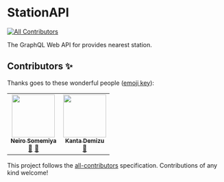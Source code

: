 # StationAPI
<!-- ALL-CONTRIBUTORS-BADGE:START - Do not remove or modify this section -->
[![All Contributors](https://img.shields.io/badge/all_contributors-1-orange.svg?style=flat-square)](#contributors-)
<!-- ALL-CONTRIBUTORS-BADGE:END -->

The GraphQL Web API for provides nearest station.

## Contributors ✨

Thanks goes to these wonderful people ([emoji key](https://allcontributors.org/docs/en/emoji-key)):

<!-- ALL-CONTRIBUTORS-LIST:START - Do not remove or modify this section -->
<!-- prettier-ignore-start -->
<!-- markdownlint-disable -->
<table>
  <tr>
    <td align="center"><a href="https://neiro.work"><img src="https://avatars.githubusercontent.com/u/31317056?v=4?s=100" width="100px;" alt=""/><br /><sub><b>Neiro Somemiya</b></sub></a><br /><a href="#ideas-nirsmmy" title="Ideas, Planning, & Feedback">🤔</a> <a href="#data-nirsmmy" title="Data">🔣</a></td>
    <td align="center"><a href="https://sw-saturn.dev"><img src="https://avatars.githubusercontent.com/u/20313668?v=4?s=100" width="100px;" alt=""/><br /><sub><b>Kanta Demizu</b></sub></a><br /><a href="#data-Sw-Saturn" title="Data">🔣</a></td>
  </tr>
</table>

<!-- markdownlint-restore -->
<!-- prettier-ignore-end -->

<!-- ALL-CONTRIBUTORS-LIST:END -->

This project follows the [all-contributors](https://github.com/all-contributors/all-contributors) specification. Contributions of any kind welcome!